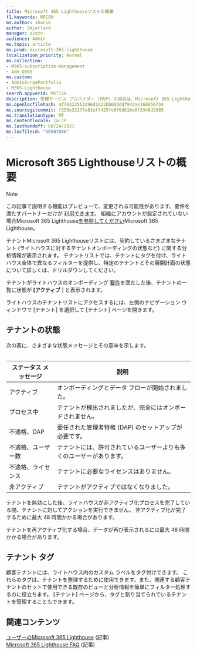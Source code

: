 ```yaml
---
title: Microsoft 365 Lighthouseリストの概要
f1.keywords: NOCSH
ms.author: sharik
author: SKjerland
manager: scotv
audience: Admin
ms.topic: article
ms.prod: microsoft-365-lighthouse
localization_priority: Normal
ms.collection:
- M365-subscription-management
- Adm_O365
ms.custom:
- AdminSurgePortfolio
- M365-Lighthouse
search.appverid: MET150
description: 管理サービス プロバイダー (MSP) の場合は、Microsoft 365 Lighthouseの一覧について説明します。
ms.openlocfilehash: af76322553296d1d22bb003ddf943ae168656734
ms.sourcegitcommit: f358e321f7e81eff425fe0f0db1be0f3348d2585
ms.translationtype: MT
ms.contentlocale: ja-JP
ms.lasthandoff: 08/24/2021
ms.locfileid: "58507880"
---
```

# <a name="microsoft-365-lighthouse-tenant-list-overview"></a>Microsoft 365 Lighthouseリストの概要

> [!NOTE]
> この記事で説明する機能はプレビューで、変更される可能性があります。要件を満たすパートナーだけが [利用できます](m365-lighthouse-requirements.md)。 組織にアカウントが設定されていない場合Microsoft 365 Lighthouse[を参照してください](m365-lighthouse-sign-up.md)Microsoft 365 Lighthouse。

テナントMicrosoft 365 Lighthouseリストには、契約しているさまざまなテナント (ライトハウスに対するテナントオンボーディングの状態など) に関する分析情報が表示されます。 テナントリストでは、テナントにタグを付け、ライトハウス全体で異なるフィルターを提供し、特定のテナントとその展開計画の状態について詳しくは、ドリルダウンしてください。

テナントがライトハウスのオンボーディング [要件](m365-lighthouse-requirements.md)を満たした後、テナントの一覧に状態が **[アクティブ** ] と表示されます。

ライトハウスのテナントリストにアクセスするには、左側のナビゲーション ウィンドウで [テナント] を選択して [テナント] ページを開きます。

## <a name="tenant-status"></a>テナントの状態

次の表に、さまざまな状態メッセージとその意味を示します。<br><br>

| ステータス メッセージ | 説明 |
|--|--|
| アクティブ | オンボーディングとデータ フローが開始されました。 |
| プロセス中 | テナントが検出されましたが、完全にはオンボードされません。 |
| 不適格、DAP | 委任された管理者特権 (DAP) のセットアップが必要です。 |
| 不適格、ユーザー数 | テナントには、許可されているユーザーよりも多くのユーザーがあります。 |
| 不適格、ライセンス | テナントに必要なライセンスはありません。 |
| 非アクティブ | テナントがアクティブではなくなりました。 |

テナントを無効にした後、ライトハウスが非アクティブ化プロセスを完了している間、テナントに対してアクションを実行できません。 非アクティブ化が完了するために最大 48 時間かかる場合があります。

テナントを再アクティブ化する場合、データが再び表示されるには最大 48 時間かかる場合があります。

## <a name="tenant-tags"></a>テナント タグ

顧客テナントには、ライトハウス内のカスタム ラベルをタグ付けできます。 これらのタグは、テナントを整理するために使用できます。また、関連する顧客テナントのセットで使用できる既存のビューと分析情報を簡単にフィルター処理するのに役立ちます。 [テナント] ページから、タグと割り当てられているテナントを管理することもできます。

## <a name="related-content"></a>関連コンテンツ

[ユーザーのMicrosoft 365 Lighthouse](m365-lighthouse-requirements.md) (記事)\
[Microsoft 365 Lighthouse FAQ](m365-lighthouse-faq.yml) (記事)
